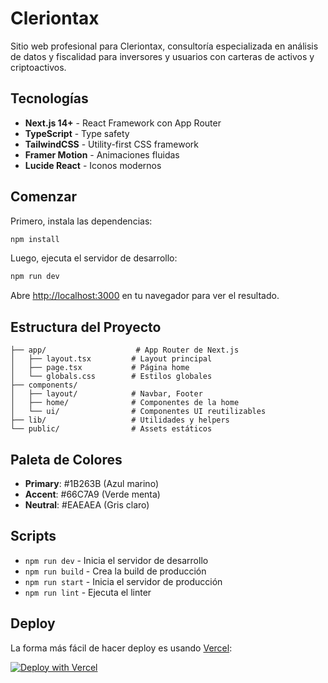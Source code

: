 # Cleriontax

Sitio web profesional para Cleriontax, consultoría especializada en análisis de datos y fiscalidad para inversores y usuarios con carteras de activos y criptoactivos.

## Tecnologías

- **Next.js 14+** - React Framework con App Router
- **TypeScript** - Type safety
- **TailwindCSS** - Utility-first CSS framework
- **Framer Motion** - Animaciones fluidas
- **Lucide React** - Iconos modernos

## Comenzar

Primero, instala las dependencias:

```bash
npm install
```

Luego, ejecuta el servidor de desarrollo:

```bash
npm run dev
```

Abre [http://localhost:3000](http://localhost:3000) en tu navegador para ver el resultado.

## Estructura del Proyecto

```
├── app/                    # App Router de Next.js
│   ├── layout.tsx         # Layout principal
│   ├── page.tsx           # Página home
│   └── globals.css        # Estilos globales
├── components/
│   ├── layout/            # Navbar, Footer
│   ├── home/              # Componentes de la home
│   └── ui/                # Componentes UI reutilizables
├── lib/                   # Utilidades y helpers
└── public/                # Assets estáticos
```

## Paleta de Colores

- **Primary**: #1B263B (Azul marino)
- **Accent**: #66C7A9 (Verde menta)
- **Neutral**: #EAEAEA (Gris claro)

## Scripts

- `npm run dev` - Inicia el servidor de desarrollo
- `npm run build` - Crea la build de producción
- `npm run start` - Inicia el servidor de producción
- `npm run lint` - Ejecuta el linter

## Deploy

La forma más fácil de hacer deploy es usando [Vercel](https://vercel.com):

[![Deploy with Vercel](https://vercel.com/button)](https://vercel.com/new/clone?repository-url=https://github.com/tu-usuario/cleriontax)
